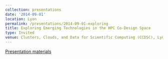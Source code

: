 ```yaml
---
collection: presentations
date: '2014-09-01'
location: Lyon
permalink: /presentations/2014-09-01-exploring
title: Exploring Emerging Technologies in the HPC Co-Design Space
type: Invited
venue: Clusters, Clouds, and Data for Scientific Computing (CCDSC), Lyon
---
```


[Presentation materials](http://web.eecs.utk.edu/~dongarra/CCDSC-2014/)
